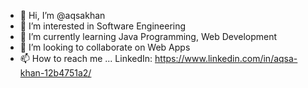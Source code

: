 - 👋 Hi, I’m @aqsakhan
- 👀 I’m interested in Software Engineering
- 🌱 I’m currently learning Java Programming, Web Development
- 💞️ I’m looking to collaborate on Web Apps
- 📫 How to reach me ... LinkedIn: https://www.linkedin.com/in/aqsa-khan-12b4751a2/

<!---
aqsakhan/aqsakhan is a ✨ special ✨ repository because its `README.md` (this file) appears on your GitHub profile.
You can click the Preview link to take a look at your changes.
--->
